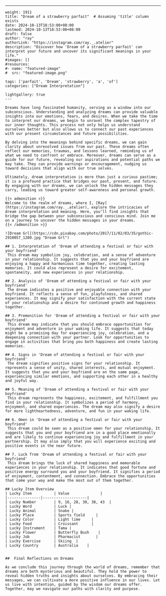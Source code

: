 ---
    weight: 1911
    title: "Dream of a strawberry parfait"  # Assuming 'title' column exists
    date: 2024-10-13T18:53:00+08:00
    lastmod: 2024-10-13T18:53:00+08:00
    draft: false
    author: "ray"
    authorLink: "https://instagram.com/ray._.atelier"
    description: "Discover how 'Dream of a strawberry parfait' can interpret your future and uncover its significant meanings in your life."
    #images: []
    #resources:
    #- name: "featured-image"
    #  src: "featured-image.png"
    
    tags: ['parfait', 'Dream', 'strawberry', 'a', 'of']
    categories: ["Dream Interpretation"]
    
    lightgallery: true
    ---
    
    Dreams have long fascinated humanity, serving as a window into our subconscious. Understanding and analyzing dreams can provide valuable insights into our emotions, fears, and desires. When we take the time to interpret our dreams, we begin to unravel the complex tapestry of our inner thoughts. This process not only helps us understand ourselves better but also allows us to connect our past experiences with our present circumstances and future possibilities.
    
    By delving into the meanings behind specific dreams, we can gain clarity about unresolved issues from our past. These dreams often reflect our memories, traumas, and lessons learned, reminding us of what we need to confront or embrace. Moreover, dreams can serve as a guide for our future, revealing our aspirations and potential paths we may take. They can provide warnings or encouragement, nudging us toward decisions that align with our true selves.
    
    Ultimately, dream interpretation is more than just a curious pastime; it is a profound practice that bridges our past, present, and future. By engaging with our dreams, we can unlock the hidden messages they carry, leading us toward greater self-awareness and personal growth.
    
    {{< admonition >}}
    Welcome to the realm of dreams, where I, [Ray](https://instagram.com/ray._.atelier), explore the intricacies of dream interpretation and meaning. Here, you’ll find insights that bridge the gap between your subconscious and conscious mind. Join me on a journey to uncover the hidden messages in your dreams.
    {{< /admonition >}}
    
    ![Dream Grl](https://cdn.pixabay.com/photo/2017/11/02/03/35/gothic-2910057_1280.jpg "Dream Grl")
    
    ## 1. Interpretation of 'Dream of attending a festival or fair with your boyfriend'
     This dream may symbolize joy, celebration, and a sense of adventure in your relationship. It suggests that you and your boyfriend are enjoying a happy and harmonious time together, creating lasting memories. It could also represent a desire for excitement, spontaneity, and new experiences in your relationship.
    
    ## 2. Analysis of 'Dream of attending a festival or fair with your boyfriend'
     The dream indicates a positive and enjoyable connection with your boyfriend. It reflects a sense of fun, playfulness, and shared experiences. It may signify your satisfaction with the current state of your relationship and a desire for continued growth and happiness together.
    
    ## 3. Premonition for 'Dream of attending a festival or fair with your boyfriend'
     This dream may indicate that you should embrace opportunities for enjoyment and adventure in your waking life. It suggests that today might be a promising day for experiencing joy, celebration, and a deepening connection with your partner. Look for opportunities to engage in activities that bring you both happiness and create lasting memories.
    
    ## 4. Signs in 'Dream of attending a festival or fair with your boyfriend'
     The dream signifies positive signs for your relationship. It represents a sense of unity, shared interests, and mutual enjoyment. It suggests that you and your boyfriend are on the same page, experiencing similar emotions, and supporting each other in a healthy and joyful way.
    
    ## 5. Meaning of 'Dream of attending a festival or fair with your boyfriend'
     This dream represents the happiness, excitement, and fulfillment you find in your relationship. It symbolizes a period of harmony, enjoyment, and shared experiences. The dream may also signify a desire for more lightheartedness, adventure, and fun in your waking life.
    
    ## 6. Omen in 'Dream of attending a festival or fair with your boyfriend'
     This dream could be seen as a positive omen for your relationship. It suggests that you and your boyfriend are in a good place emotionally and are likely to continue experiencing joy and fulfillment in your partnership. It may also imply that you will experience exciting and positive events in the near future.
    
    ## 7. Luck from 'Dream of attending a festival or fair with your boyfriend'
     This dream brings the luck of shared happiness and memorable experiences in your relationship. It indicates that good fortune and positive energy surround you and your boyfriend. It signifies a period of enjoyment, contentment, and connection. Embrace the opportunities that come your way and make the most out of them together.
    
    ## Lucky Item Overview
    | Lucky Item          | Value              |
    |---------------|--------------------|
    | Lucky Number        | 9, 16, 28, 30, 38, 43  |
    | Lucky Word          | Luck |
    | Lucky Animal        | Snake |
    | Lucky Place         | Sports field     |
    | Lucky Color         | Light lime     |
    | Lucky Food          | Croissant      |
    | Lucky Instrument    | Tama |
    | Lucky Flower        | Butterfly Bush    |
    | Lucky Job           | Pharmacist       |
    | Lucky Exercise      | Skiing  |
    | Lucky Country       | Australia    |
    
    
    ##  Final Reflections on Dreams
    
    As we conclude this journey through the world of dreams, remember that dreams are both mysterious and beautiful. They hold the power to reveal hidden truths and insights about ourselves. By embracing their messages, we can cultivate a more positive influence in our lives. Let us live with intention, guided by the wisdom our dreams offer. Together, may we navigate our paths with clarity and purpose.
    